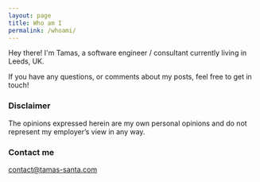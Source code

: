 ```yaml
---
layout: page
title: Who am I
permalink: /whoami/
---
```


Hey there!
I'm Tamas, a software engineer / consultant currently living in Leeds, UK.

If you have any questions, or comments about my posts, feel free to get in touch!

### Disclaimer
The opinions expressed herein are my own personal opinions and do not represent my employer’s view in any way.

### Contact me
[contact@tamas-santa.com](mailto:contact@tamas-santa.com)